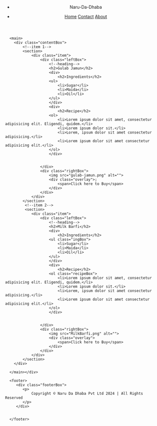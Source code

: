 <html lang="en"><head>
    <meta charset="UTF-8">
    <meta name="viewport" content="width=device-width, initial-scale=1.0">
    <title>Document</title>
    <link rel="stylesheet" href="style.css">
  </head>
  <body>
    <div class="container">
        <header>
            <div class="navContainer">
            <nav>
                <ul id="navList">
                  <li><p id="navLogo">Naru-Da-Dhaba</p></li>
                  <li>
                    <div id="navItems">
                      <a href="#">Home</a>
                      <a href="#">Contact</a>
                      <a href="#">About</a>
                    </div>
                  </li>
                </ul>
              </nav>
            </div>
        </header>
        
        
      <main>
        <div class="contentBox">
            <!--item 1-->
            <section>
                <div class="item">
                    <div class="leftBox">
                        <!--heading-->
                        <h2>Gulab Jamun</h2>
                        <div>
                            <h2>Ingredients</h2>
                        <ul>
                            <li>Sugar</li>
                            <li>Maida</li>
                            <li>Oil</li>
                        </ul>
                        </div>
                        <div>
                            <h2>Recipe</h2>
                        <ol>
                            <li>Lorem ipsum dolor sit amet, consectetur adipisicing elit. Eligendi, quidem.</li>
                            <li>Lorem ipsum dolor sit.</li>
                            <li>Lorem, ipsum dolor sit amet consectetur adipisicing.</li>
                            <li>Lorem ipsum dolor sit amet consectetur adipisicing elit.</li>
                        </ol>
                        </div>
                        
                        
                    </div>
                    <div class="rightBox">
                        <img src="gulab-jamun.png" alt="">
                        <div class="overlay">;
                            <span>Click here to Buy</span>
                        </div>
                    </div>
                </div>
            </section>
             <!--item 2-->
             <section>
                <div class="item">
                    <div class="leftBox">
                        <!--heading-->
                        <h2>Milk Barfi</h2>
                        <div>
                            <h2>Ingredients</h2>
                        <ul class="ingBox">
                            <li>Sugar</li>
                            <li>Maida</li>
                            <li>Oil</li>
                        </ul>
                        </div>
                        <div>
                            <h2>Recipe</h2>
                        <ol class="recipeBox">
                            <li>Lorem ipsum dolor sit amet, consectetur adipisicing elit. Eligendi, quidem.</li>
                            <li>Lorem ipsum dolor sit.</li>
                            <li>Lorem, ipsum dolor sit amet consectetur adipisicing.</li>
                            <li>Lorem ipsum dolor sit amet consectetur adipisicing elit.</li>
                        </ol>
                        </div>
                        
                        
                    </div>
                    <div class="rightBox">
                        <img src="MilkBarfi.png" alt="">
                        <div class="overlay">
                            <span>Click here to Buy</span>
                        </div>
                    </div>
                </div>
            </section>
        </div>

      </main></div>
      
      <footer>
         <div class="footerBox">
            <p>
                Copyright © Naru Da Dhaba Pvt Ltd 2024 | All Rights Reserved
            </p>
         </div>

      
      </footer>
     
    
  

</body></html>
